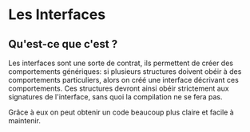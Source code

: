 # Les Interfaces

## Qu'est-ce que c'est ?

Les interfaces sont une sorte de contrat, ils permettent de créer des comportements génériques:
si plusieurs structures doivent obéir à des comportements particuliers, alors on créé une interface décrivant ces comportements. 
Ces structures devront ainsi obéir strictement aux signatures de l'interface, sans quoi la compilation ne se fera pas.

Grâce à eux on peut obtenir un code beaucoup plus claire et facile à maintenir.
